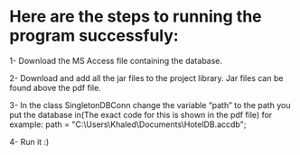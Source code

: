 # Here are the steps to running the program successfuly:
1-	Download the MS Access file containing the database.

2-	Download and add all the jar files to the project library. Jar files can be found above the pdf file.

3-	In the class SingletonDBConn change the variable “path” to the path you put the database in(The exact code for this is shown in the pdf file) 
    for example: path = "C:\Users\Khaled\Documents\HotelDB.accdb";

4-	Run it :)
